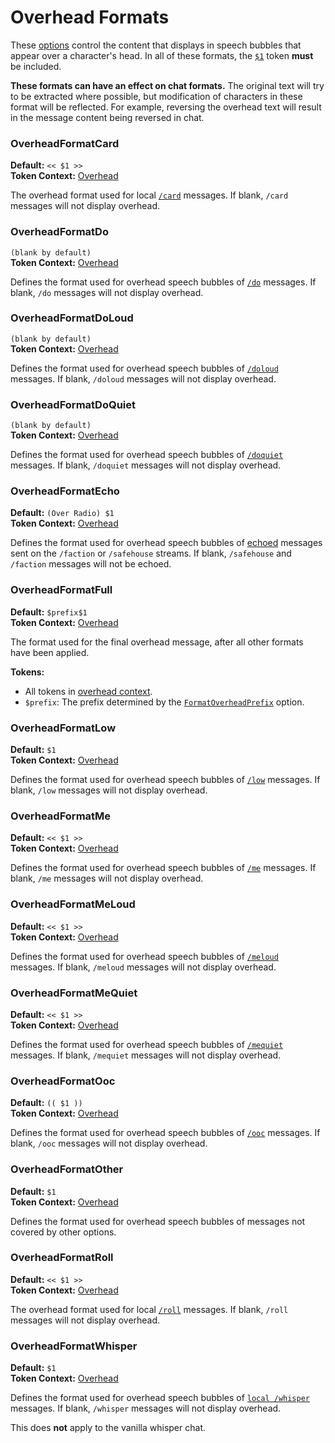 # Overhead Formats

These [options](./index.md) control the content that displays in speech bubbles that appear over a character's head.
In all of these formats, the [`$1`](../format-strings/tokens.md#1) token **must** be included.

**These formats can have an effect on chat formats.**
The original text will try to be extracted where possible, but modification of characters in these format will be reflected.
For example, reversing the overhead text will result in the message content being reversed in chat.

### OverheadFormatCard
**Default:** `<< $1 >>`  
**Token Context:** [Overhead](../sandbox-options/token-contexts.md#overhead)

The overhead format used for local [`/card`](./chat-formats.md#chatformatcard) messages.
If blank, `/card` messages will not display overhead.

### OverheadFormatDo
`(blank by default)`  
**Token Context:** [Overhead](../sandbox-options/token-contexts.md#overhead)

Defines the format used for overhead speech bubbles of [`/do`](./chat-formats.md#chatformatdo) messages.
If blank, `/do` messages will not display overhead.

### OverheadFormatDoLoud
`(blank by default)`  
**Token Context:** [Overhead](../sandbox-options/token-contexts.md#overhead)

Defines the format used for overhead speech bubbles of [`/doloud`](./chat-formats.md#chatformatdoloud) messages.
If blank, `/doloud` messages will not display overhead.

### OverheadFormatDoQuiet
`(blank by default)`  
**Token Context:** [Overhead](../sandbox-options/token-contexts.md#overhead)

Defines the format used for overhead speech bubbles of [`/doquiet`](./chat-formats.md#chatformatdoquiet) messages.
If blank, `/doquiet` messages will not display overhead.

### OverheadFormatEcho
**Default:** `(Over Radio) $1`  
**Token Context:** [Overhead](../sandbox-options/token-contexts.md#overhead)

Defines the format used for overhead speech bubbles of [echoed](./chat-formats.md#chatformatecho) messages sent on the `/faction` or `/safehouse` streams.
If blank, `/safehouse` and `/faction` messages will not be echoed.

### OverheadFormatFull
**Default:** `$prefix$1`  
**Token Context:** [Overhead](../sandbox-options/token-contexts.md#overhead)

The format used for the final overhead message, after all other formats have been applied.

**Tokens:**
- All tokens in [overhead context](../sandbox-options/token-contexts.md#overhead).
- `$prefix`: The prefix determined by the [`FormatOverheadPrefix`](component-formats.md#formatoverheadprefix) option.

### OverheadFormatLow
**Default:** `$1`  
**Token Context:** [Overhead](../sandbox-options/token-contexts.md#overhead)

Defines the format used for overhead speech bubbles of [`/low`](./chat-formats.md#chatformatlow) messages.
If blank, `/low` messages will not display overhead.

### OverheadFormatMe
**Default:** `<< $1 >>`  
**Token Context:** [Overhead](../sandbox-options/token-contexts.md#overhead)

Defines the format used for overhead speech bubbles of [`/me`](./chat-formats.md#chatformatme) messages.
If blank, `/me` messages will not display overhead.

### OverheadFormatMeLoud
**Default:** `<< $1 >>`  
**Token Context:** [Overhead](../sandbox-options/token-contexts.md#overhead)

Defines the format used for overhead speech bubbles of [`/meloud`](./chat-formats.md#chatformatmeloud) messages.
If blank, `/meloud` messages will not display overhead.

### OverheadFormatMeQuiet
**Default:** `<< $1 >>`  
**Token Context:** [Overhead](../sandbox-options/token-contexts.md#overhead)

Defines the format used for overhead speech bubbles of [`/mequiet`](./chat-formats.md#chatformatmequiet) messages.
If blank, `/mequiet` messages will not display overhead.

### OverheadFormatOoc
**Default:** `(( $1 ))`  
**Token Context:** [Overhead](../sandbox-options/token-contexts.md#overhead)

Defines the format used for overhead speech bubbles of [`/ooc`](./chat-formats.md#chatformatooc) messages.
If blank, `/ooc` messages will not display overhead.

### OverheadFormatOther
**Default:** `$1`  
**Token Context:** [Overhead](../sandbox-options/token-contexts.md#overhead)

Defines the format used for overhead speech bubbles of messages not covered by other options.

### OverheadFormatRoll
**Default:** `<< $1 >>`  
**Token Context:** [Overhead](../sandbox-options/token-contexts.md#overhead)

The overhead format used for local [`/roll`](./chat-formats.md#chatformatroll) messages.
If blank, `/roll` messages will not display overhead.

### OverheadFormatWhisper
**Default:** `$1`  
**Token Context:** [Overhead](../sandbox-options/token-contexts.md#overhead)

Defines the format used for overhead speech bubbles of [`local /whisper`](./chat-formats.md#chatformatwhisper) messages.
If blank, `/whisper` messages will not display overhead.

This does **not** apply to the vanilla whisper chat.
